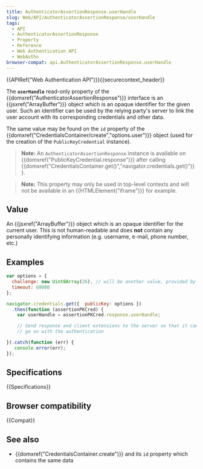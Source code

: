 ```yaml
---
title: AuthenticatorAssertionResponse.userHandle
slug: Web/API/AuthenticatorAssertionResponse/userHandle
tags:
  - API
  - AuthenticatorAssertionResponse
  - Property
  - Reference
  - Web Authentication API
  - WebAuthn
browser-compat: api.AuthenticatorAssertionResponse.userHandle
---
```

{{APIRef("Web Authentication API")}}{{securecontext_header}}

The **`userHandle`** read-only property of the
{{domxref("AuthenticatorAssertionResponse")}} interface is an {{jsxref("ArrayBuffer")}}
object which is an opaque identifier for the given user. Such an identifier can be used
by the relying party's server to link the user account with its corresponding
credentials and other data.

The same value may be found on the `id` property of the
{{domxref("CredentialsContainer/create","options.user")}} object (used for
the creation of the `PublicKeyCredential` instance).

> **Note:** An `AuthenticatorAssertionResponse` instance is
> available on {{domxref("PublicKeyCredential.response")}} after calling
> {{domxref("CredentialsContainer.get()","navigator.credentials.get()")}}.

> **Note:** This property may only be used in top-level contexts and will
> not be available in an {{HTMLElement("iframe")}} for example.

## Value

An {{jsxref("ArrayBuffer")}} object which is an opaque identifier for the current user.
This is not human-readable and does **not** contain any personally
identifying information (e.g. username, e-mail, phone number, etc.)

## Examples

```js
var options = {
  challenge: new Uint8Array(26), // will be another value, provided by the relying party server
  timeout: 60000
};

navigator.credentials.get({  publicKey: options })
  .then(function (assertionPKCred) {
    var userHandle = assertionPKCred.response.userHandle;

    // Send response and client extensions to the server so that it can
    // go on with the authentication

}).catch(function (err) {
   console.error(err);
});
```

## Specifications

{{Specifications}}

## Browser compatibility

{{Compat}}

## See also

- {{domxref("CredentialsContainer.create")}} and its `id`
  property which contains the same data
